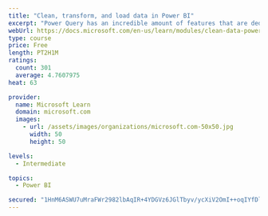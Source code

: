 ```yaml
---
title: "Clean, transform, and load data in Power BI"
excerpt: "Power Query has an incredible amount of features that are dedicated to helping you clean and prepare your data for analysis. You will learn how to simplify a complicated model, change data types, rename objects, and pivot data. You will also learn how to profile columns so that you know which columns have the valuable data that you’re seeking for deeper analytics."
webUrl: https://docs.microsoft.com/en-us/learn/modules/clean-data-power-bi/
type: course
price: Free
length: PT2H1M
ratings:
  count: 301
  average: 4.7607975
heat: 63

provider:
  name: Microsoft Learn
  domain: microsoft.com
  images:
    - url: /assets/images/organizations/microsoft.com-50x50.jpg
      width: 50
      height: 50

levels:
  - Intermediate

topics:
  - Power BI

secured: "1HnM6ASWU7uMraFWr2982lbAqIR+4YDGVz6JGlTbyv/ycXiV2OmI++oqIYfDl8DXslkmzf4jRCqgGdfrpLUAiMwZ4cEsywToLRkNbWKkt1AK4Xdz+AjdKB8M1hgj3l270jSjHfvWZU//lzGDMcRveXdz4G9twSQWfdsmM0og6Lhj87egGS4LjCBp4mu5VY4BrpyOHtZ1k9wJxuy85QZofbC45B1IgbhP/WM5E3DnNlhUqw0kI+TKDKl9zoxv7t7SiJA25UNNRAVt5hckro9kTqGskCDvOH9sSkQD5FpgA2FT0t+YLT4rqgQc3sp9IOhPfrlaAYiAmIfsIDhJizhlMczu0rPEECQwjpQG8kzDB8CjT7J9HxKteVRHHSHEyDy3tO1ni6hUM0Nub8TKTtsEDQ==;uhHVNSzQ9u8hbwL23w+B5g=="
---
```



